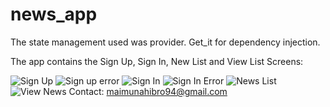 # news_app

The state management used was provider.
Get_it for dependency injection.


The app contains the Sign Up, Sign In, New List and View List Screens:


![Sign Up](signup.png)
![Sign up error](signup_error.png)
![Sign In ](sign_in.png)
![Sign In Error](sign_in_error.png)
![News List](news_list.png)
![View News](view_article.png)
Contact: maimunahibro94@gmail.com